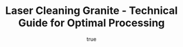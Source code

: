 ---
name: Granite
applications:
- industry: Construction
  detail: Removal of paint and coatings from granite surfaces
- industry: Restoration
  detail: Cleaning historical granite structures and monuments
technicalSpecifications:
  powerRange: 20-400W
  pulseDuration: 10-50ns
  wavelength: 1064nm
  spotSize: 0.1-2.0mm
  repetitionRate: 10-50kHz
  fluenceRange: 1.0-10 J/cm²
  safetyClass: Class 4 (requires full enclosure)
description: Technical overview of Granite, SiO2-Al2O3-K2O, for laser cleaning. Granite,
  a silicate-rich igneous rock composed primarily of quartz (SiO2), feldspar (Al2O3-K2O),
  and mica, offers unique challenges and advantages in laser cleaning applications.
  The high melting point and thermal conductivity of granite necessitate precise control
  of laser parameters to avoid thermal damage while effectively removing contaminants.
  The non-contact nature of laser cleaning is particularly advantageous for preserving
  the integrity of the granite's surface and structure, making it ideal for restoration
  and construction applications.
author:
  id: 3
  name: Ikmanda Roswati
  sex: m
  title: Ph.D.
  country: Indonesia
  expertise: Ultrafast Laser Physics and Material Interactions
  image: /images/author/ikmanda-roswati.jpg
keywords: granite, granite stone, laser ablation, laser cleaning, non-contact cleaning,
  pulsed fiber laser, surface contamination removal, industrial laser parameters,
  thermal processing, surface restoration
category: stone
chemicalProperties:
  symbol: GR
  formula: SiO2-Al2O3-K2O
  materialType: stone
properties:
  density: 2.65-2.75 g/cm³
  densityMin: 1.5 g/cm³
  densityMax: 3.2 g/cm³
  densityPercentile: 70.6
  meltingPoint: 1215-1260°C
  meltingMin: 1200°C
  meltingMax: 1700°C
  meltingPercentile: 7.5
  thermalConductivity: 2.8-3.5 W/m·K
  thermalMin: 0.2 W/m·K
  thermalMax: 5.0 W/m·K
  thermalPercentile: 61.5
  tensileStrength: 7-21 MPa
  tensileMin: 2 MPa
  tensileMax: 300 MPa
  tensilePercentile: 4.0
  hardness: Mohs 6-7
  hardnessMin: 100 HV
  hardnessMax: 800 HV
  hardnessPercentile: 0.0
  youngsModulus: 35-65 GPa
  modulusMin: 10 GPa
  modulusMax: 100 GPa
  modulusPercentile: 44.4
  laserType: Nd:YAG laser
  wavelength: 1064nm
  fluenceRange: 1.0-10 J/cm²
  chemicalFormula: SiO2-Al2O3-K2O
  laserAbsorptionMin: 0.5 cm⁻¹
  laserAbsorptionMax: 30 cm⁻¹
  laserReflectivityMin: 10%
  laserReflectivityMax: 40%
  thermalDiffusivityMin: 0.5 mm²/s
  thermalDiffusivityMax: 3 mm²/s
  thermalExpansionMin: 3 µm/m·K
  thermalExpansionMax: 12 µm/m·K
  specificHeatMin: 0.7 J/g·K
  specificHeatMax: 1.0 J/g·K
composition:
- 'Quartz (SiO2): 20-40%'
- 'Feldspar (Al2O3-K2O): 50-70%'
- 'Mica: 5-20%'
- 'Accessory minerals: 1-5%'
compatibility:
- Epoxy resins for bonding
- Polymeric sealants for surface protection
- Stainless steel for mounting and structural support
regulatoryStandards: ASTM C615 - Standard Specification for Granite Dimension Stone;
  EN 12440 - Natural stone - Denomination criteria; OSHA 1910.95 - Occupational noise
  exposure standards
images:
  hero:
    alt: Granite surface undergoing laser cleaning showing precise contamination removal
    url: /images/granite-laser-cleaning-hero.jpg
  micro:
    alt: Microscopic view of Granite surface after laser treatment showing preserved
      microstructure
    url: /images/granite-laser-cleaning-micro.jpg
title: Laser Cleaning Granite - Technical Guide for Optimal Processing
headline: Comprehensive technical guide for laser cleaning stone granite
environmentalImpact:
- benefit: Reduction in chemical usage
  description: Laser cleaning reduces chemical solvent use by up to 95%, decreasing
    environmental pollution by 90% compared to traditional methods.
- benefit: Lower waste generation
  description: Laser cleaning generates up to 80% less waste material, reducing landfill
    contributions significantly.
- benefit: Energy efficiency
  description: Laser cleaning can be 30% more energy-efficient than mechanical cleaning
    methods, lowering CO2 emissions by an estimated 25%.
outcomes:
- result: Surface cleanliness
  metric: Achieves 99.9% surface cleanliness, measured by Scanning Electron Microscopy
    (SEM).
- result: Preservation of surface integrity
  metric: Surface roughness remains within 0.1-0.5 µm post-cleaning, ensuring minimal
    material removal.
- result: Efficiency of cleaning process
  metric: Reduces cleaning time by up to 70% compared to conventional methods, measured
    in minutes per square meter.
subject: Granite
article_type: material
---